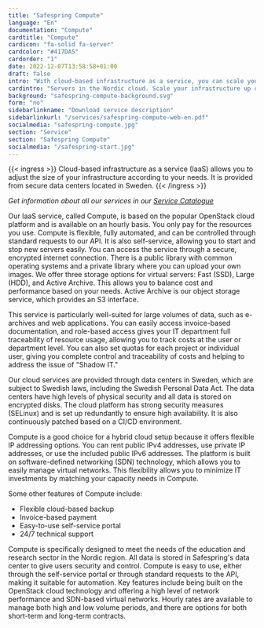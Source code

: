 ```yaml
---
title: "Safespring Compute"
language: "En"
documentation: "Compute"
cardtitle: "Compute"
cardicon: "fa-solid fa-server"
cardcolor: "#417DA5"
cardorder: "1"
date: 2022-12-07T13:58:58+01:00
draft: false
intro: "With cloud-based infrastructure as a service, you can scale your infrastructure up or down as needed. Provided from secure data centers in Sweden."
cardintro: "Servers in the Nordic cloud. Scale your infrastructure up or down as needed."
background: "safespring-compute-background.svg"
form: "no"
sidebarlinkname: "Download service description"
sidebarlinkurl: "/services/safespring-compute-web-en.pdf"
socialmedia: "safespring-compute.jpg"
section: "Service"
section: "Safespring Compute"
socialmedia: "/safespring-start.jpg"
---
```


{{< ingress >}}
Cloud-based infrastructure as a service (IaaS) allows you to adjust the size of your infrastructure according to your needs. It is provided from secure data centers located in Sweden.
{{< /ingress >}}

_Get information about all our services in our  [Service Catalogue](/services/safespring-service-catalogue-2020.pdf)_

Our IaaS service, called Compute, is based on the popular OpenStack cloud platform and is available on an hourly basis. You only pay for the resources you use. Compute is flexible, fully automated, and can be controlled through standard requests to our API. It is also self-service, allowing you to start and stop new servers easily. You can access the service through a secure, encrypted internet connection. There is a public library with common operating systems and a private library where you can upload your own images. We offer three storage options for virtual servers: Fast (SSD), Large (HDD), and Active Archive. This allows you to balance cost and performance based on your needs. Active Archive is our object storage service, which provides an S3 interface.

This service is particularly well-suited for large volumes of data, such as e-archives and web applications. You can easily access invoice-based documentation, and role-based access gives your IT department full traceability of resource usage, allowing you to track costs at the user or department level. You can also set quotas for each project or individual user, giving you complete control and traceability of costs and helping to address the issue of "Shadow IT."

Our cloud services are provided through data centers in Sweden, which are subject to Swedish laws, including the Swedish Personal Data Act. The data centers have high levels of physical security and all data is stored on encrypted disks. The cloud platform has strong security measures (SELinux) and is set up redundantly to ensure high availability. It is also continuously patched based on a CI/CD environment.

Compute is a good choice for a hybrid cloud setup because it offers flexible IP addressing options. You can rent public IPv4 addresses, use private IP addresses, or use the included public IPv6 addresses. The platform is built on software-defined networking (SDN) technology, which allows you to easily manage virtual networks. This flexibility allows you to minimize IT investments by matching your capacity needs in Compute.

Some other features of Compute include:

- Flexible cloud-based backup
- Invoice-based payment
- Easy-to-use self-service portal
- 24/7 technical support

Compute is specifically designed to meet the needs of the education and research sector in the Nordic region. All data is stored in Safespring's data center to give users security and control. Compute is easy to use, either through the self-service portal or through standard requests to the API, making it suitable for automation. Key features include being built on the OpenStack cloud technology and offering a high level of network performance and SDN-based virtual networks. Hourly rates are available to manage both high and low volume periods, and there are options for both short-term and long-term contracts.